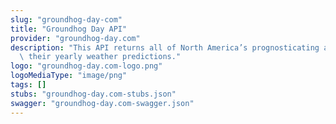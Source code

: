 ```yaml
---
slug: "groundhog-day-com"
title: "Groundhog Day API"
provider: "groundhog-day.com"
description: "This API returns all of North America’s prognosticating animals and\
  \ their yearly weather predictions."
logo: "groundhog-day.com-logo.png"
logoMediaType: "image/png"
tags: []
stubs: "groundhog-day.com-stubs.json"
swagger: "groundhog-day.com-swagger.json"
---
```


